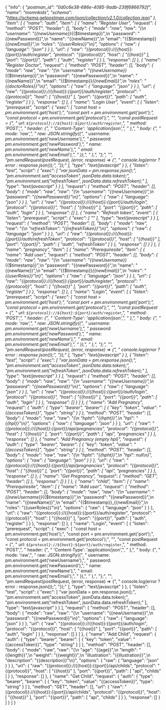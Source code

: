 {
	"info": {
		"_postman_id": "0d0c6e38-686e-4085-9adb-239f6866792f",
		"name": "momnkids",
		"schema": "https://schema.getpostman.com/json/collection/v2.1.0/collection.json"
	},
	"item": [
		{
			"name": "auth",
			"item": [
				{
					"name": "Register User",
					"request": {
						"method": "POST",
						"header": [],
						"body": {
							"mode": "raw",
							"raw": "{\n    \"username\": \"{{newUsername}}_{{$timestamp}}\",\n    \"password\": \"{{newPassword}}\",\n    \"name\": \"{{newName}}\",\n    \"email\": \"{{$timestamp}}_{{newEmail}}\",\n    \"roles\": \"{{userRoles}}\"\n}",
							"options": {
								"raw": {
									"language": "json"
								}
							}
						},
						"url": {
							"raw": "{{protocol}}://{{host}}:{{port}}/auth/register",
							"protocol": "{{protocol}}",
							"host": [
								"{{host}}"
							],
							"port": "{{port}}",
							"path": [
								"auth",
								"register"
							]
						}
					},
					"response": []
				},
				{
					"name": "Register Doctor",
					"request": {
						"method": "POST",
						"header": [],
						"body": {
							"mode": "raw",
							"raw": "{\n    \"username\": \"{{newUsername}}_{{$timestamp}}\",\n    \"password\": \"{{newPassword}}\",\n    \"name\": \"{{newName}}\",\n    \"email\": \"{{$timestamp}}_{{newEmail}}\",\n    \"roles\": \"{{doctorRoles}}\"\n}",
							"options": {
								"raw": {
									"language": "json"
								}
							}
						},
						"url": {
							"raw": "{{protocol}}://{{host}}:{{port}}/auth/register",
							"protocol": "{{protocol}}",
							"host": [
								"{{host}}"
							],
							"port": "{{port}}",
							"path": [
								"auth",
								"register"
							]
						}
					},
					"response": []
				},
				{
					"name": "Login User",
					"event": [
						{
							"listen": "prerequest",
							"script": {
								"exec": [
									"const host = pm.environment.get('host');",
									"const port = pm.environment.get('port');",
									"const protocol = pm.environment.get('protocol');",
									"",
									"const postRequest = {",
									"    url: `${protocol}://${host}:${port}/auth/register`,",
									"    method: 'POST',",
									"    header: {",
									"        'Content-Type': 'application/json',",
									"    },",
									"    body: {",
									"        mode: 'raw',",
									"        raw: JSON.stringify({",
									"            username: pm.environment.get('newUsername'),",
									"            password: pm.environment.get('newPassword'),",
									"            name: pm.environment.get('newName'),",
									"            email: pm.environment.get('newEmail'),",
									"        }),",
									"    },",
									"};",
									"",
									"pm.sendRequest(postRequest, (error, response) => {",
									"    console.log(error ? error : response.json());",
									"});"
								],
								"type": "text/javascript"
							}
						},
						{
							"listen": "test",
							"script": {
								"exec": [
									"var jsonData = pm.response.json();",
									"pm.environment.set(\"accessToken\", jsonData.data.token);",
									"pm.environment.set(\"refreshToken\", jsonData.data.refreshToken);"
								],
								"type": "text/javascript"
							}
						}
					],
					"request": {
						"method": "POST",
						"header": [],
						"body": {
							"mode": "raw",
							"raw": "{\n    \"username\": \"{{newUsername}}\",\n    \"password\": \"{{newPassword}}\"\n}",
							"options": {
								"raw": {
									"language": "json"
								}
							}
						},
						"url": {
							"raw": "{{protocol}}://{{host}}:{{port}}/auth/login",
							"protocol": "{{protocol}}",
							"host": [
								"{{host}}"
							],
							"port": "{{port}}",
							"path": [
								"auth",
								"login"
							]
						}
					},
					"response": []
				},
				{
					"name": "Refresh token",
					"event": [
						{
							"listen": "prerequest",
							"script": {
								"exec": [
									""
								],
								"type": "text/javascript"
							}
						}
					],
					"request": {
						"method": "POST",
						"header": [],
						"body": {
							"mode": "raw",
							"raw": "{\n    \"refreshToken\": \"{{refreshToken}}\"\n}",
							"options": {
								"raw": {
									"language": "json"
								}
							}
						},
						"url": {
							"raw": "{{protocol}}://{{host}}:{{port}}/auth/refreshToken",
							"protocol": "{{protocol}}",
							"host": [
								"{{host}}"
							],
							"port": "{{port}}",
							"path": [
								"auth",
								"refreshToken"
							]
						}
					},
					"response": []
				}
			]
		},
		{
			"name": "pregnancy",
			"item": [
				{
					"name": "Prerequiresite",
					"item": [
						{
							"name": "Add user",
							"request": {
								"method": "POST",
								"header": [],
								"body": {
									"mode": "raw",
									"raw": "{\n    \"username\": \"{{newUsername}}_{{$timestamp}}\",\n    \"password\": \"{{newPassword}}\",\n    \"name\": \"{{newName}}\",\n    \"email\": \"{{$timestamp}}_{{newEmail}}\",\n    \"roles\": \"{{userRoles}}\"\n}",
									"options": {
										"raw": {
											"language": "json"
										}
									}
								},
								"url": {
									"raw": "{{protocol}}://{{host}}:{{port}}/auth/register",
									"protocol": "{{protocol}}",
									"host": [
										"{{host}}"
									],
									"port": "{{port}}",
									"path": [
										"auth",
										"register"
									]
								}
							},
							"response": []
						},
						{
							"name": "Login",
							"event": [
								{
									"listen": "prerequest",
									"script": {
										"exec": [
											"const host = pm.environment.get('host');",
											"const port = pm.environment.get('port');",
											"const protocol = pm.environment.get('protocol');",
											"",
											"const postRequest = {",
											"    url: `${protocol}://${host}:${port}/auth/register`,",
											"    method: 'POST',",
											"    header: {",
											"        'Content-Type': 'application/json',",
											"    },",
											"    body: {",
											"        mode: 'raw',",
											"        raw: JSON.stringify({",
											"            username: pm.environment.get('newUsername'),",
											"            password: pm.environment.get('newPassword'),",
											"            name: pm.environment.get('newName'),",
											"            email: pm.environment.get('newEmail'),",
											"        }),",
											"    },",
											"};",
											"",
											"pm.sendRequest(postRequest, (error, response) => {",
											"    console.log(error ? error : response.json());",
											"});"
										],
										"type": "text/javascript"
									}
								},
								{
									"listen": "test",
									"script": {
										"exec": [
											"var jsonData = pm.response.json();",
											"pm.environment.set(\"accessToken\", jsonData.data.token);",
											"pm.environment.set(\"refreshToken\", jsonData.data.refreshToken);"
										],
										"type": "text/javascript"
									}
								}
							],
							"request": {
								"method": "POST",
								"header": [],
								"body": {
									"mode": "raw",
									"raw": "{\n    \"username\": \"{{newUsername}}\",\n    \"password\": \"{{newPassword}}\"\n}",
									"options": {
										"raw": {
											"language": "json"
										}
									}
								},
								"url": {
									"raw": "{{protocol}}://{{host}}:{{port}}/auth/login",
									"protocol": "{{protocol}}",
									"host": [
										"{{host}}"
									],
									"port": "{{port}}",
									"path": [
										"auth",
										"login"
									]
								}
							},
							"response": []
						}
					]
				},
				{
					"name": "Add Pregnancy",
					"request": {
						"auth": {
							"type": "bearer",
							"bearer": [
								{
									"key": "token",
									"value": "{{accessToken}}",
									"type": "string"
								}
							]
						},
						"method": "POST",
						"header": [],
						"body": {
							"mode": "raw",
							"raw": "{\n    \"hpht\": \"{{hpht}}\",\n    \"hpl\": \"{{hpl}}\"\n}",
							"options": {
								"raw": {
									"language": "json"
								}
							}
						},
						"url": {
							"raw": "{{protocol}}://{{host}}:{{port}}/api/pregnancies",
							"protocol": "{{protocol}}",
							"host": [
								"{{host}}"
							],
							"port": "{{port}}",
							"path": [
								"api",
								"pregnancies"
							]
						}
					},
					"response": []
				},
				{
					"name": "Add Pregnancy (empty hpl)",
					"request": {
						"auth": {
							"type": "bearer",
							"bearer": [
								{
									"key": "token",
									"value": "{{accessToken}}",
									"type": "string"
								}
							]
						},
						"method": "POST",
						"header": [],
						"body": {
							"mode": "raw",
							"raw": "{\n    \"hpht\": \"{{hpht}}\",\n    \"hpl\": null\n}",
							"options": {
								"raw": {
									"language": "json"
								}
							}
						},
						"url": {
							"raw": "{{protocol}}://{{host}}:{{port}}/api/pregnancies",
							"protocol": "{{protocol}}",
							"host": [
								"{{host}}"
							],
							"port": "{{port}}",
							"path": [
								"api",
								"pregnancies"
							]
						}
					},
					"response": []
				},
				{
					"name": "Get Pregnancy",
					"request": {
						"method": "GET",
						"header": []
					},
					"response": []
				}
			]
		},
		{
			"name": "child",
			"item": [
				{
					"name": "Prerequiresite",
					"item": [
						{
							"name": "Add user",
							"request": {
								"method": "POST",
								"header": [],
								"body": {
									"mode": "raw",
									"raw": "{\n    \"username\": \"{{newUsername}}_{{$timestamp}}\",\n    \"password\": \"{{newPassword}}\",\n    \"name\": \"{{newName}}\",\n    \"email\": \"{{$timestamp}}_{{newEmail}}\",\n    \"roles\": \"{{userRoles}}\"\n}",
									"options": {
										"raw": {
											"language": "json"
										}
									}
								},
								"url": {
									"raw": "{{protocol}}://{{host}}:{{port}}/auth/register",
									"protocol": "{{protocol}}",
									"host": [
										"{{host}}"
									],
									"port": "{{port}}",
									"path": [
										"auth",
										"register"
									]
								}
							},
							"response": []
						},
						{
							"name": "Login",
							"event": [
								{
									"listen": "prerequest",
									"script": {
										"exec": [
											"const host = pm.environment.get('host');",
											"const port = pm.environment.get('port');",
											"const protocol = pm.environment.get('protocol');",
											"",
											"const postRequest = {",
											"    url: `${protocol}://${host}:${port}/auth/register`,",
											"    method: 'POST',",
											"    header: {",
											"        'Content-Type': 'application/json',",
											"    },",
											"    body: {",
											"        mode: 'raw',",
											"        raw: JSON.stringify({",
											"            username: pm.environment.get('newUsername'),",
											"            password: pm.environment.get('newPassword'),",
											"            name: pm.environment.get('newName'),",
											"            email: pm.environment.get('newEmail'),",
											"        }),",
											"    },",
											"};",
											"",
											"pm.sendRequest(postRequest, (error, response) => {",
											"    console.log(error ? error : response.json());",
											"});"
										],
										"type": "text/javascript"
									}
								},
								{
									"listen": "test",
									"script": {
										"exec": [
											"var jsonData = pm.response.json();",
											"pm.environment.set(\"accessToken\", jsonData.data.token);",
											"pm.environment.set(\"refreshToken\", jsonData.data.refreshToken);"
										],
										"type": "text/javascript"
									}
								}
							],
							"request": {
								"method": "POST",
								"header": [],
								"body": {
									"mode": "raw",
									"raw": "{\n    \"username\": \"{{newUsername}}\",\n    \"password\": \"{{newPassword}}\"\n}",
									"options": {
										"raw": {
											"language": "json"
										}
									}
								},
								"url": {
									"raw": "{{protocol}}://{{host}}:{{port}}/auth/login",
									"protocol": "{{protocol}}",
									"host": [
										"{{host}}"
									],
									"port": "{{port}}",
									"path": [
										"auth",
										"login"
									]
								}
							},
							"response": []
						}
					]
				},
				{
					"name": "Add Child",
					"request": {
						"auth": {
							"type": "bearer",
							"bearer": [
								{
									"key": "token",
									"value": "{{accessToken}}",
									"type": "string"
								}
							]
						},
						"method": "POST",
						"header": [],
						"body": {
							"mode": "raw",
							"raw": "{\n    \"age\": \"{{age}}\",\n    \"length\": \"{{length}}\",\n    \"weight\": \"{{weight}}\",\n    \"illustration\": \"{{illustration}}\",\n    \"description\": \"{{description}}\"\n}",
							"options": {
								"raw": {
									"language": "json"
								}
							}
						},
						"url": {
							"raw": "{{protocol}}://{{host}}:{{port}}/api/childs",
							"protocol": "{{protocol}}",
							"host": [
								"{{host}}"
							],
							"port": "{{port}}",
							"path": [
								"api",
								"childs"
							]
						}
					},
					"response": []
				},
				{
					"name": "Get Child",
					"request": {
						"auth": {
							"type": "bearer",
							"bearer": [
								{
									"key": "token",
									"value": "{{accessToken}}",
									"type": "string"
								}
							]
						},
						"method": "GET",
						"header": [],
						"url": {
							"raw": "{{protocol}}://{{host}}:{{port}}/api/childs",
							"protocol": "{{protocol}}",
							"host": [
								"{{host}}"
							],
							"port": "{{port}}",
							"path": [
								"api",
								"childs"
							]
						}
					},
					"response": []
				}
			]
		}
	]
}